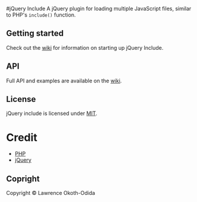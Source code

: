 #jQuery Include
A jQuery plugin for loading multiple JavaScript files, similar to PHP's `include()` function.

## Getting started
Check out the [wiki](/wiki) for information on starting up jQuery Include.

## API
Full API and examples are available on the [wiki](/wiki).

## License
jQuery include is licensed under [MIT](//www.opensource.org/licenses/MIT).

# Credit
* [PHP](//php.net)
* [jQuery](//jquery.com)

## Copright
Copyright &copy; Lawrence Okoth-Odida
